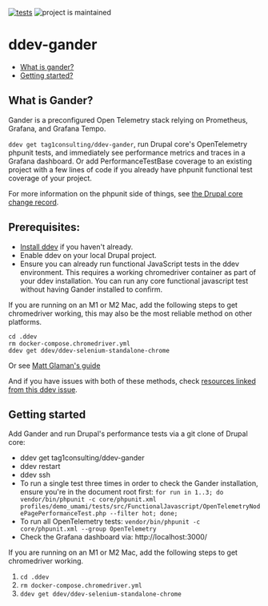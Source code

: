 [![tests](https://github.com/tag1consulting/ddev-gander/actions/workflows/tests.yml/badge.svg)](https://github.com/tag1consulting/ddev-gander/actions/workflows/tests.yml) ![project is maintained](https://img.shields.io/maintenance/yes/2024.svg)

# ddev-gander <!-- omit in toc -->

* [What is gander?](#what-is-ddev-gander)
* [Getting started?](#getting-started)

## What is Gander?

Gander is a preconfigured Open Telemetry stack relying on Prometheus, Grafana, and Grafana Tempo.

`ddev get tag1consulting/ddev-gander`, run Drupal core's OpenTelemetry phpunit tests, and immediately see performance metrics and traces in a Grafana dashboard. Or add PerformanceTestBase coverage to an existing project with a few lines of code if you already have phpunit functional test coverage of your project.

For more information on the phpunit side of things, see [the Drupal core change record](https://www.drupal.org/node/3366904).


## Prerequisites:
* [Install ddev](https://ddev.readthedocs.io/en/latest/users/install/ddev-installation/) if you haven't already.
* Enable ddev on your local Drupal project.
* Ensure you can already run functional JavaScript tests in the ddev environment. This requires a working chromedriver container as part of your ddev installation. You can run any core functional javascript test without having Gander installed to confirm.

If you are running on an M1 or M2 Mac, add the following steps to get chromedriver working, this may also be the most reliable method on other platforms.

```
cd .ddev
rm docker-compose.chromedriver.yml
ddev get ddev/ddev-selenium-standalone-chrome
```

Or see [Matt Glaman's guide](https://mglaman.dev/blog/running-drupals-functionaljavascript-tests-ddev) 

And if you have issues with both of these methods, check [resources linked from this ddev issue](https://github.com/ddev/ddev/issues/3578).

## Getting started
Add Gander and run Drupal's performance tests via a git clone of Drupal core:
* ddev get tag1consulting/ddev-gander
* ddev restart
* ddev ssh
* To run a single test three times in order to check the Gander installation, ensure you're in the document root first: `for run in 1..3; do vendor/bin/phpunit -c core/phpunit.xml profiles/demo_umami/tests/src/FunctionalJavascript/OpenTelemetryNodePagePerformanceTest.php --filter hot; done;`
* To run all OpenTelemetry tests: `vendor/bin/phpunit -c core/phpunit.xml --group OpenTelemetry`
* Check the Grafana dashboard via: http://localhost:3000/


If you are running on an M1 or M2 Mac, add the following steps to get chromedriver working.

1. `cd .ddev`
1. `rm docker-compose.chromedriver.yml`
1. `ddev get ddev/ddev-selenium-standalone-chrome`
